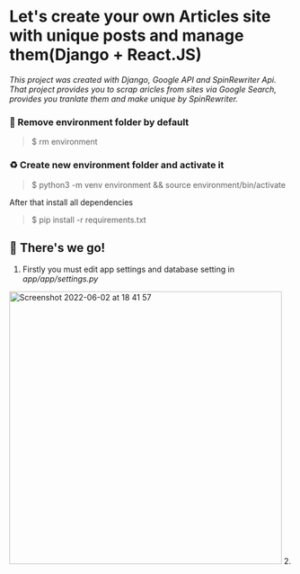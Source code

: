 # Let's create your own Articles site with unique posts and manage them(Django + React.JS)
*This project was created with Django, Google API and SpinRewriter Api. That project provides you to scrap aricles from sites via Google Search, provides you tranlate them and make unique by SpinRewriter.*

### 🚫 Remove environment folder by default
> $ rm environment

### ♻️ Create new environment folder and activate it
> $ python3 -m venv environment && source environment/bin/activate

After that install all dependencies
> $ pip install -r requirements.txt

## 🌱 There's we go!
1. Firstly you must edit app settings and database setting in *app/app/settings.py*
<img width="485" alt="Screenshot 2022-06-02 at 18 41 57" src="https://user-images.githubusercontent.com/106757584/171667752-515e241a-e622-434c-b166-bba116881819.png">
2. 
